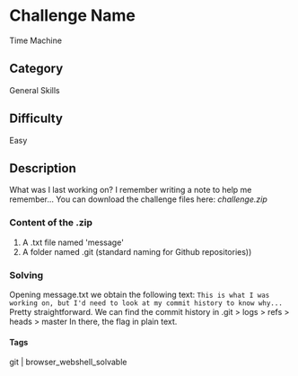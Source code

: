 # Challenge Name
Time Machine
## Category
General Skills
## Difficulty
Easy

## Description
What was I last working on? I remember writing a note to help me remember... You can download the challenge files here:
*challenge.zip*

### Content of the .zip
1. A .txt file named 'message'
2. A folder named .git (standard naming for Github repositories))

### Solving
Opening message.txt we obtain the following text:
``` This is what I was working on, but I'd need to look at my commit history to know why... ```
Pretty straightforward. 
We can find the commit history in .git > logs > refs > heads > master
In there, the flag in plain text.




#### Tags
git | browser_webshell_solvable

